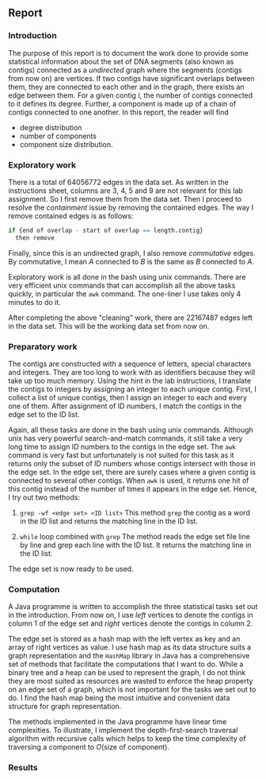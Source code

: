 ## Report 

### Introduction

The purpose of this report is to document the work done to provide some statistical information about the set of DNA segments (also known as contigs) connected as a *undirected* graph where the segments (contigs from now on) are vertices. If two contigs have significant overlaps between them, they are connected to each other and in the graph, there exists an edge between them. For a given contig $i$, the number of contigs connected to it defines its degree. Further, a component is made up of a chain of contigs connected to one another. In this report, the reader will find 
 - degree distribution 
 - number of components
 - component size distribution.

### Exploratory work

There is a total of 64056772 edges in the data set. As written in the instructions sheet, columns are 3, 4, 5 and 9 are not relevant for this lab assignment. So I first remove them from the data set. Then I proceed to resolve the _containment_ issue by removing the contained edges. The way I remove contained edges is as follows:

```r
if {end of overlap - start of overlap == length.contig} 
  then remove
```

Finally, since this is an undirected graph, I also remove _commutative_ edges. By commutative, I mean $A$ connected to $B$ is the same as $B$ connected to $A$.

Exploratory work is all done in the bash using unix commands. There are very efficient unix commands that can accomplish all the above tasks quickly, in particular the `awk` command. The one-liner I use takes only 4 minutes to do it. 

After completing the above "cleaning" work, there are 22167487 edges left in the data set. This will be the working data set from now on.


### Preparatory work

The contigs are constructed with a sequence of letters, special characters and integers. They are too long to work with as identifiers because they will take up too much memory. Using the hint in the lab instructions, I translate the contigs to integers by assigning an integer to each unique contig. First, I collect a list of unique contigs, then I assign an integer to each and every one of them. After assignment of ID numbers, I match the contigs in the edge set to the ID list. 

Again, all these tasks are done in the bash using unix commands. Although unix has very powerful search-and-match commands, it still take a very long time to assign ID numbers to the contigs in the edge set. The `awk` command is very fast but unfortunately is not suited for this task as it returns only the subset of ID numbers whose contigs intersect with those in the edge set. In the edge set, there are surely cases where a given contig is connected to several other contigs. When `awk` is used, it returns one hit of this contig instead of the number of times it appears in the edge set. Hence, I try out two methods:

1. `grep -wf <edge set> <ID list>`
This method `grep` the contig as a word in the ID list and returns the matching line in the ID list.

2. `while` loop combined with `grep`
The method reads the edge set file line by line and grep each line with the ID list. It returns the matching line in the ID list.

The edge set is now ready to be used.

### Computation 

A Java programme is written to accomplish the three statistical tasks set out in the introduction. From now on, I use _left_ vertices to denote the contigs in column 1 of the edge set and _right_ vertices denote the contigs in column 2.

The edge set is stored as a hash map with the left vertex as key and an array of right vertices as value. I use hash map as its data structure suits a graph representation and the `HashMap` library in Java has a comprehensive set of methods that facilitate the computations that I want to do. While a binary tree and a heap can be used to represent the graph, I do not think they are most suited as resources are wasted to enforce the heap property on an edge set of a graph, which is not important for the tasks we set out to do. I find the hash map being the most intuitive and convenient data structure for graph representation.

The methods implemented in the Java programme have linear time complexities. To illustrate, I implement the depth-first-search traversal algorithm with recursive calls which helps to keep the time complexity of traversing a component to $O(\text{size of component})$. 

### Results

